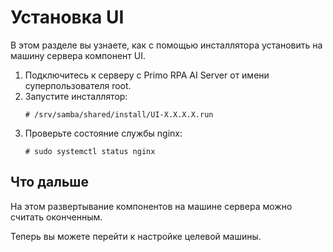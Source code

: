 # Установка UI

В этом разделе вы узнаете, как с помощью инсталлятора установить на машину сервера компонент UI.

1. Подключитесь к серверу с Primo RPA AI Server от имени суперпользователя root. 
1. Запустите инсталлятор:
   ```
   # /srv/samba/shared/install/UI-X.X.X.X.run
   ```
1. Проверьте состояние службы nginx:
   ```
   # sudo systemctl status nginx
   ```

## Что дальше

На этом развертывание компонентов на машине сервера можно считать оконченным. 

Теперь вы можете перейти к настройке целевой машины.
